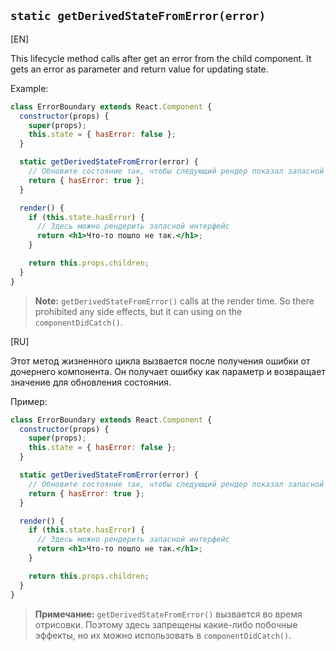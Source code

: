 ## `static getDerivedStateFromError(error)`

[EN]

This lifecycle method calls after get an error from the child component. It gets an error as parameter and return value for updating state.

Example:

```jsx
class ErrorBoundary extends React.Component {
  constructor(props) {
    super(props);
    this.state = { hasError: false };
  }

  static getDerivedStateFromError(error) {
    // Обновите состояние так, чтобы следующий рендер показал запасной интерфейс.
    return { hasError: true };
  }

  render() {
    if (this.state.hasError) {
      // Здесь можно рендерить запасной интерфейс
      return <h1>Что-то пошло не так.</h1>;
    }

    return this.props.children;
  }
}
```

>**Note:** `getDerivedStateFromError()` calls  at the render time. So there prohibited any side effects, but it can using on the `componentDidCatch()`.

[RU]

Этот метод жизненного цикла вызвается после получения ошибки от дочернего компонента. Он получает ошибку как параметр и возвращает значение для обновления состояния.

Пример:

```jsx
class ErrorBoundary extends React.Component {
  constructor(props) {
    super(props);
    this.state = { hasError: false };
  }

  static getDerivedStateFromError(error) {
    // Обновите состояние так, чтобы следующий рендер показал запасной интерфейс.
    return { hasError: true };
  }

  render() {
    if (this.state.hasError) {
      // Здесь можно рендерить запасной интерфейс
      return <h1>Что-то пошло не так.</h1>;
    }

    return this.props.children;
  }
}
```

>**Примечание:** `getDerivedStateFromError()` вызвается во время отрисовки. Поэтому здесь запрещены какие-либо побочные эффекты, но их можно использовать в `componentDidCatch()`.